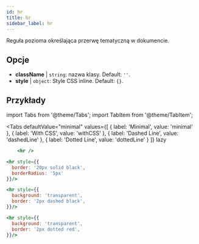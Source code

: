 ```yaml
---
id: hr
title: hr
sidebar_label: hr
---
```


Reguła pozioma określająca przerwę tematyczną w dokumencie.

## Opcje

* __className__ | `string`: nazwa klasy. Default: `''`.
* __style__ | `object`: Style CSS inline. Default: `{}`.


## Przykłady

import Tabs from '@theme/Tabs';
import TabItem from '@theme/TabItem';

<Tabs
    defaultValue="minimal"
    values={[
        { label: 'Minimal', value: 'minimal' },
        { label: 'With CSS', value: 'withCSS' },
        { label: 'Dashed Line', value: 'dashedLine' },
        { label: 'Dotted Line', value: 'dottedLine' }
    ]}
    lazy
>
<TabItem value="minimal">

```jsx live
    <hr />
```

</TabItem>

<TabItem value="withCSS">

```jsx live
<hr style={{
  border: '20px solid black',
  borderRadius: '5px'
}}/>
```
</TabItem>

<TabItem value="dashedLine">

```jsx live
<hr style={{
  background: 'transparent',
  border: '2px dashed black',
}}/>
```
</TabItem>

<TabItem value="dottedLine">

```jsx live
<hr style={{
  background: 'transparent',
  border: '2px dotted red',
}}/>
```
</TabItem>

</Tabs>
